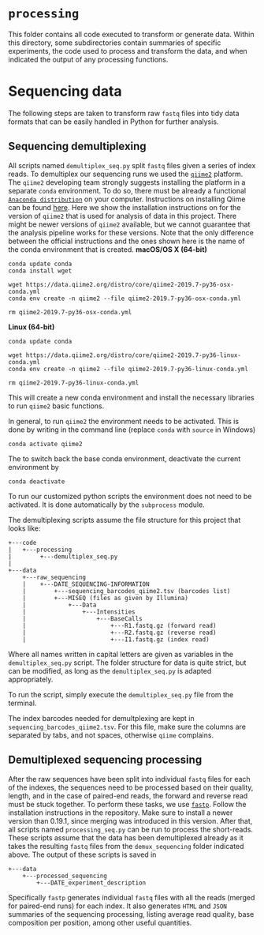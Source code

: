 # `processing`

This folder contains all code executed to transform or generate data. Within
this directory, some subdirectories contain summaries of specific experiments,
the code used to process and transform the data, and when indicated the output
of any processing functions.

# Sequencing data
The following steps are taken to transform raw `fastq` files into tidy data
formats that can be easily handled in Python for further analysis.

## Sequencing demultiplexing

All scripts named `demultiplex_seq.py` split `fastq` files given a series of
index reads. To demultiplex our sequencing runs we used the
[`qiime2`](https://qiime2.org) platform. The `qiime2` developing team strongly
suggests installing the platform in a separate `conda` environment. To do so,
there must be already a functional [`Anaconda
distribution`](https://www.anaconda.com/distribution/) on your computer. 
Instructions on installing Qiime can be found [here](https://docs.qiime2.org/2021.4/install/native/).
Here we show the installation instructions on  for the version of `qiime2` that is used for analysis of data
in this project. There might be newer versions of `qiime2` available, but we cannot guarantee that
the analysis pipeline works for these versions. Note that the only difference between the official instructions
and the ones shown here is the name of the conda environment that is created.
**macOS/OS X (64-bit)**
```
conda update conda
conda install wget

wget https://data.qiime2.org/distro/core/qiime2-2019.7-py36-osx-conda.yml
conda env create -n qiime2 --file qiime2-2019.7-py36-osx-conda.yml

rm qiime2-2019.7-py36-osx-conda.yml
```

**Linux (64-bit)**
```
conda update conda

wget https://data.qiime2.org/distro/core/qiime2-2019.7-py36-linux-conda.yml
conda env create -n qiime2 --file qiime2-2019.7-py36-linux-conda.yml

rm qiime2-2019.7-py36-linux-conda.yml
```
This will create a new conda environment and install the necessary libraries to run `qiime2` basic functions.

In general, to run `qiime2` the environment needs to be activated. This is done by writing
in the command line (replace `conda` with `source` in Windows)
```
conda activate qiime2
```

The to switch back the base conda environment, deactivate the current environment by
```
conda deactivate
```

To run our customized python scripts the environment does not need to be activated.
It is done automatically by the `subprocess` module.

The demultiplexing scripts assume the file structure for this project that
looks like:
```
+---code
|   +---processing
|        +---demultiplex_seq.py
|
+---data
    +---raw_sequencing
    |    +---DATE_SEQUENCING-INFORMATION
    |        +---sequencing_barcodes_qiime2.tsv (barcodes list)
    |        +---MISEQ (files as given by Illumina)
    |            +---Data
    |                +---Intensities
    |                    +---BaseCalls
    |                        +---R1.fastq.gz (forward read)
    |                        +---R2.fastq.gz (reverse read)
    |                        +---I1.fastq.gz (index read)
```
Where all names written in capital letters are given as variables in the `demultiplex_seq.py` script. The folder structure for
data is quite strict, but can be modified, as long as the `demultiplex_seq.py` is adapted appropriately.

To run the script, simply execute the `demultiplex_seq.py` file from the terminal.

The index barcodes needed for demultplexing are kept in `sequencing_barcodes_qiime2.tsv`. For this file, make sure the
columns are separated by tabs, and not spaces, otherwise `qiime` complains.

## Demultiplexed sequencing processing

After the raw sequences have been split into individual `fastq` files for each
of the indexes, the sequences need to be processed based on their quality,
length, and in the case of paired-end reads, the forward and reverse read must
be stuck together. To perform these tasks, we use
[`fastp`](https://github.com/OpenGene/fastp). Follow the installation instructions
in the repository. Make sure to install a newer version than 0.19.1, since merging was
introduced in this version.
After that, all scripts named `processing_seq.py` can be run to process the
short-reads. These scripts assume that the data has been demultiplexed already
as it takes the resulting `fastq` files from the `demux_sequencing` folder
indicated above. The output of these scripts is saved in
```
+---data
    +---processed_sequencing
        +---DATE_experiment_description
```
Specifically `fastp` generates individual `fastq` files with all the reads
(merged for paired-end runs) for each index. It also generates `HTML` and
`JSON` summaries of the sequencing processing, listing average read quality,
base composition per position, among other useful quantities.
